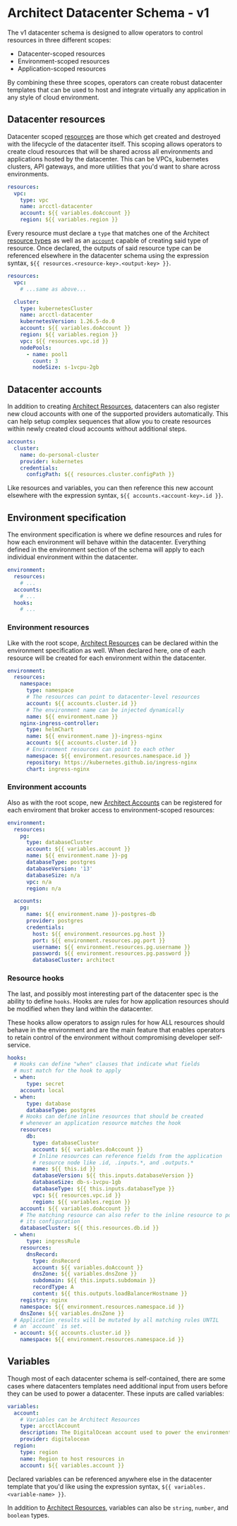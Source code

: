 # Architect Datacenter Schema - v1

The v1 datacenter schema is designed to allow operators to control resources in three
different scopes:

- Datacenter-scoped resources
- Environment-scoped resources
- Application-scoped resources

By combining these three scopes, operators can create robust datacenter templates that
can be used to host and integrate virtually any application in any style of cloud
environment.

## Datacenter resources

Datacenter scoped [resources](../../%40resources/) are those which get created and destroyed with the lifecycle of
the datacenter itself. This scoping allows operators to create cloud resources that will be
shared across all environments and applications hosted by the datacenter. This can be VPCs,
kubernetes clusters, API gateways, and more utilities that you'd want to share across
environments.

```yaml
resources:
  vpc:
    type: vpc
    name: arcctl-datacenter
    account: ${{ variables.doAccount }}
    region: ${{ variables.region }}
```

Every resource must declare a `type` that matches one of the Architect [resource types](../../%40resources/)
as well as an [`account`](../../%40providers/) capable of creating said type of resource. Once declared, the outputs of said
resource type can be referenced elsewhere in the datacenter schema using the expression syntax,
`${{ resources.<resource-key>.<output-key> }}`.

```yml
resources:
  vpc:
    # ...same as above...

  cluster:
    type: kubernetesCluster
    name: arcctl-datacenter
    kubernetesVersion: 1.26.5-do.0
    account: ${{ variables.doAccount }}
    region: ${{ variables.region }}
    vpc: ${{ resources.vpc.id }}
    nodePools:
      - name: pool1
        count: 3
        nodeSize: s-1vcpu-2gb
```

## Datacenter accounts

In addition to creating [Architect Resources](../../@resources), datacenters can also register new cloud accounts
with one of the supported providers automatically. This can help setup complex sequences
that allow you to create resources within newly created cloud accounts without additional
steps.

```yml
accounts:
  cluster:
    name: do-personal-cluster
    provider: kubernetes
    credentials:
      configPath: ${{ resources.cluster.configPath }}
```

Like resources and variables, you can then reference this new account elsewhere with
the expression syntax, `${{ accounts.<account-key>.id }}`.

## Environment specification

The environment specification is where we define resources and rules for how each
environment will behave within the datacenter. Everything defined in the environment
section of the schema will apply to each individual environment within the datacenter.

```yml
environment:
  resources:
    # ...
  accounts:
    # ...
  hooks:
    # ...
```

### Environment resources

Like with the root scope, [Architect Resources](../../@resources) can be declared within the environment
specification as well. When declared here, one of each resource will be created for
each environment within the datacenter.

```yml
environment:
  resources:
    namespace:
      type: namespace
      # The resources can point to datacenter-level resources
      account: ${{ accounts.cluster.id }}
      # The environment name can be injected dynamically
      name: ${{ environment.name }}
    nginx-ingress-controller:
      type: helmChart
      name: ${{ environment.name }}-ingress-nginx
      account: ${{ accounts.cluster.id }}
      # Environment resources can point to each other
      namespace: ${{ environment.resources.namespace.id }}
      repository: https://kubernetes.github.io/ingress-nginx
      chart: ingress-nginx
```

### Environment accounts

Also as with the root scope, new [Architect Accounts](../../@providers) can be registered for each enviroment
that broker access to environment-scoped resources:

```yml
environment:
  resources:
    pg:
      type: databaseCluster
      account: ${{ variables.account }}
      name: ${{ environment.name }}-pg
      databaseType: postgres
      databaseVersion: '13'
      databaseSize: n/a
      vpc: n/a
      region: n/a

  accounts:
    pg:
      name: ${{ environment.name }}-postgres-db
      provider: postgres
      credentials:
        host: ${{ environment.resources.pg.host }}
        port: ${{ environment.resources.pg.port }}
        username: ${{ environment.resources.pg.username }}
        password: ${{ environment.resources.pg.password }}
        databaseCluster: architect
```

### Resource hooks

The last, and possibly most interesting part of the datacenter spec is the ability to define `hooks`.
Hooks are rules for how application resources should be modified when they land within the datacenter.

These hooks allow operators to assign rules for how ALL resources should behave in the environment and
are the main feature that enables operators to retain control of the environment without compromising
developer self-service.

```yaml
hooks:
  # Hooks can define "when" clauses that indicate what fields
  # must match for the hook to apply
  - when:
      type: secret
    account: local
  - when:
      type: database
      databaseType: postgres
    # Hooks can define inline resources that should be created
    # whenever an application resource matches the hook
    resources:
      db:
        type: databaseCluster
        account: ${{ variables.doAccount }}
        # Inline resources can reference fields from the application
        # resource node like .id, .inputs.*, and .outputs.*
        name: ${{ this.id }}
        databaseVersion: ${{ this.inputs.databaseVersion }}
        databaseSize: db-s-1vcpu-1gb
        databaseType: ${{ this.inputs.databaseType }}
        vpc: ${{ resources.vpc.id }}
        region: ${{ variables.region }}
    account: ${{ variables.doAccount }}
    # The matching resource can also refer to the inline resource to populate
    # its configuration
    databaseCluster: ${{ this.resources.db.id }}
  - when:
      type: ingressRule
    resources:
      dnsRecord:
        type: dnsRecord
        account: ${{ variables.doAccount }}
        dnsZone: ${{ variables.dnsZone }}
        subdomain: ${{ this.inputs.subdomain }}
        recordType: A
        content: ${{ this.outputs.loadBalancerHostname }}
    registry: nginx
    namespace: ${{ environment.resources.namespace.id }}
    dnsZone: ${{ variables.dnsZone }}
  # Application results will be mutated by all matching rules UNTIL
  # an `account` is set.
  - account: ${{ accounts.cluster.id }}
    namespace: ${{ environment.resources.namespace.id }}
```

## Variables

Though most of each datacenter schema is self-contained, there are some cases where datacenters
templates need additional input from users before they can be used to power a datacenter. These
inputs are called variables:

```yml
variables:
  account:
    # Variables can be Architect Resources
    type: arcctlAccount
    description: The DigitalOcean account used to power the environment
    provider: digitalocean
  region:
    type: region
    name: Region to host resources in
    account: ${{ variables.account }}
```

Declared variables can be referenced anywhere else in the datacenter template that you'd like
using the expression syntax, `${{ variables.<variable-name> }}`.

In addition to [Architect Resources](../../%40resources/), variables can also be `string`, `number`, and `boolean` types.
